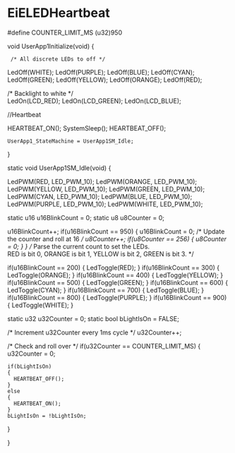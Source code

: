 # EiELEDHeartbeat

#define COUNTER_LIMIT_MS        (u32)950


void UserApp1Initialize(void)
{
 
     /* All discrete LEDs to off */
  LedOff(WHITE);
  LedOff(PURPLE);
  LedOff(BLUE);
  LedOff(CYAN);
  LedOff(GREEN);
  LedOff(YELLOW);
  LedOff(ORANGE);
  LedOff(RED);
  
  /* Backlight to white */  
  LedOn(LCD_RED);
  LedOn(LCD_GREEN);
  LedOn(LCD_BLUE);
  
  //Heartbeat
  
   HEARTBEAT_ON();
    SystemSleep();
  HEARTBEAT_OFF();

    UserApp1_StateMachine = UserApp1SM_Idle;

    
  }
  
  static void UserApp1SM_Idle(void)
{
  
LedPWM(RED, LED_PWM_10);
LedPWM(ORANGE, LED_PWM_10);
LedPWM(YELLOW, LED_PWM_10);
LedPWM(GREEN, LED_PWM_10);
LedPWM(CYAN, LED_PWM_10);
LedPWM(BLUE, LED_PWM_10);
LedPWM(PURPLE, LED_PWM_10);
LedPWM(WHITE, LED_PWM_10);

  static u16 u16BlinkCount = 0;
 static u8 u8Counter = 0;



  u16BlinkCount++;
  if(u16BlinkCount == 950)
  {
    u16BlinkCount = 0;
      /* Update the counter and roll at 16 */
    u8Counter++;
    if(u8Counter == 256)
    {
      u8Counter = 0;
    }
}
/* Parse the current count to set the LEDs.  
      RED is bit 0, ORANGE is bit 1, 
      YELLOW is bit 2, GREEN is bit 3. */



 if(u16BlinkCount == 200)
 {
 LedToggle(RED);
 }
  if(u16BlinkCount == 300)
 {
 LedToggle(ORANGE);
 }
  if(u16BlinkCount == 400)
 {
 LedToggle(YELLOW);
 }
  if(u16BlinkCount == 500)
 {
 LedToggle(GREEN);
 }
  if(u16BlinkCount == 600)
 {
 LedToggle(CYAN);
 }
  if(u16BlinkCount == 700)
 {
 LedToggle(BLUE);
 }
  if(u16BlinkCount == 800)
 {
 LedToggle(PURPLE);
 }
  if(u16BlinkCount == 900)
 {
 LedToggle(WHITE);
 }

  static u32 u32Counter = 0;
  static bool bLightIsOn = FALSE;
  
  /* Increment u32Counter every 1ms cycle */
  u32Counter++;
  
  /* Check and roll over */
  if(u32Counter == COUNTER_LIMIT_MS)
  {
    u32Counter = 0;
    
    if(bLightIsOn)
    {
      HEARTBEAT_OFF();
    }
    else
    {
      HEARTBEAT_ON();
    }
    bLightIsOn = !bLightIsOn;
  }
  
}
